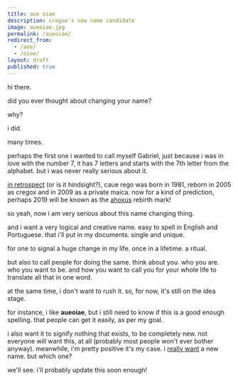 ```yaml
---
title: aue oiae
description: cregox's new name candidate
image: aueoiae.jpg
permalink: /aueoiae/
redirect_from:
  - /aue/
  - /oiae/
layout: draft
published: true
---
```


hi there.

did you ever thought about changing your name?

why?

i did.

many times.

perhaps the first one i wanted to call myself Gabriel, just because i was in love with the number 7, it has 7 letters and starts with the 7th letter from the alphabet. but i was never really serious about it.

[in retrospect](https://www.slant.co/users/cregox) (or is it hindsight?), caue rego was born in 1981, reborn in 2005 as cregox and in 2009 as a private maica. now for a kind of prediction, perhaps 2019 will be known as the [ahoxus](/ahoxus) rebirth mark!

so yeah, now i am very serious about this name changing thing.

and i want a very logical and creative name. easy to spell in English and Portuguese. that i'll put in my documents. single and unique.

for one to signal a huge change in my life. once in a lifetime. a ritual.

but also to call people for doing the same. think about you. who you are. who you want to be. and how you want to call you for your whole life to translate all that in one word.

at the same time, i don't want to rush it. so, for now, it's still on the idea stage.

for instance, i like **aueoiae**, but i still need to know if this is a good enough spelling. that people can get it easily, as per my goal.

i also want it to signify nothing that exists, to be completely new. not everyone will want this, at all (probably most people won't ever bother anyway). meanwhile, i'm pretty positive it's my case. i [really want](/reality) a new name. but which one?

we'll see. i'll probably update this soon enough!


